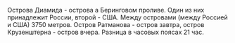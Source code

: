 Острова Диамида - острова а Беринговом проливе. Один из них принадлежит России, второй - США. Между островами (между Россией и США) 3750 метров. Остров Ратманова - остров завтра, остров Крузенштерна - остров вчера. Разница в часовых поясах 21 час.